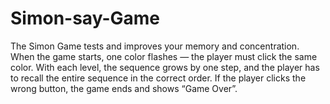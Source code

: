 # Simon-say-Game
The Simon Game tests and improves your memory and concentration. When the game starts, one color flashes — the player must click the same color. With each level, the sequence grows by one step, and the player has to recall the entire sequence in the correct order. If the player clicks the wrong button, the game ends and shows “Game Over”.
